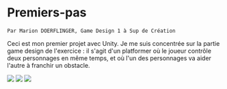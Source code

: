 # Premiers-pas
    Par Marion DOERFLINGER, Game Design 1 à Sup de Création

<p> Ceci est mon premier projet avec Unity. Je me suis concentrée sur la partie game design de l'exercice : il s'agit d'un platformer où le joueur contrôle deux personnages en même temps, et où l'un des personnages va aider l'autre à franchir un obstacle.</p>

<img src="README/Capture d'écran (départ).png">
<img src="README/Capture d'écran (ensemble).png">
<img src="README/Capture d'écran (fin).png">
